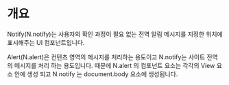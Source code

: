 개요
===

Notify(N.notify)는 사용자의 확인 과정이 필요 없는 전역 알림 메시지를 지정한 위치에 표시해주는 UI 컴포넌트입니다.

<p class="alert">Alert(N.alert)은 컨텐츠 영역의 메시지를 처리하는 용도이고 N.notify는 사이트 전역의 메시지를 처리 하는 용도입니다. 때문에 N.alert 의 컴포넌트 요소는 각각의 View 요소 안에 생성 되고 N.notify 는 document.body 요소에 생성됩니다.</p>
